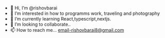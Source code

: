 - 👋 Hi, I’m @rishovbarai
- 👀 I’m interested in how to programms work, traveling and photography
- 🌱 I’m currently learning React,typescript,nextjs.
- 💞️ I’m looking to collaborate..
- 📫 How to reach me... email-rishovbarai8@gmail.com

<!---
rishovbarai/rishovbarai is a ✨ special ✨ repository because its `README.md` (this file) appears on your GitHub profile.
You can click the Preview link to take a look at your changes.
--->

